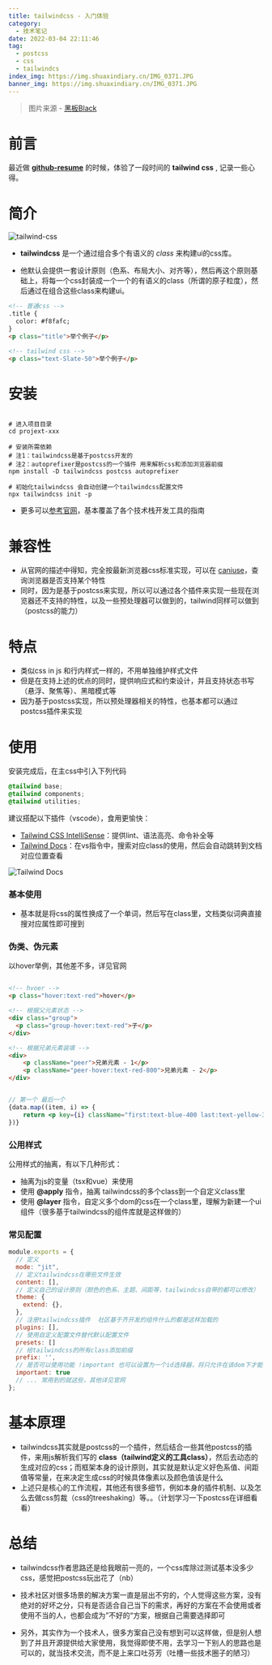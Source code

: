 ```yaml
---
title: tailwindcss - 入门体验
category:
  - 技术笔记
date: 2022-03-04 22:11:46
tag:
  - postcss
  - css
  - tailwindcs
index_img: https://img.shuaxindiary.cn/IMG_0371.JPG
banner_img: https://img.shuaxindiary.cn/IMG_0371.JPG
---
```


> 图片来源 - [黑板Black](https://weibo.com/u/1908957877?from=myfollow_all)


# 前言

最近做 [**github-resume**](https://toy.shuaxinjs.cn/loginGithub) 的时候，体验了一段时间的 **tailwind css** , 记录一些心得。

# 简介

![tailwind-css](https://img.shuaxindiary.cn/1646448840236.png)

- **tailwindcss** 是一个通过组合多个有语义的 *class* 来构建ui的css库。

- 他默认会提供一套设计原则（色系、布局大小、对齐等），然后再这个原则基础上，将每一个css封装成一个一个的有语义的class（所谓的原子粒度），然后通过在组合这些class来构建ui。

```html
<!-- 普通css -->
.title {
  color: #f8fafc;
}
<p class="title">举个例子</p>

<!-- tailwind css -->
<p class="text-Slate-50">举个例子</p>

```



# 安装

```shell

# 进入项目目录
cd projext-xxx

# 安装所需依赖 
# 注1：tailwindcss是基于postcss开发的 
# 注2：autoprefixer是postcss的一个插件 用来解析css和添加浏览器前缀
npm install -D tailwindcss postcss autoprefixer

# 初始化tailwindcss 会自动创建一个tailwindcss配置文件
npx tailwindcss init -p 

```

- 更多可以[参考官网](https://tailwindcss.com/docs/installation/framework-guides)，基本覆盖了各个技术栈开发工具的指南

# 兼容性

- 从官网的描述中得知，完全按最新浏览器css标准实现，可以在 [caniuse](https://caniuse.com/)，查询浏览器是否支持某个特性
- 同时，因为是基于postcss来实现，所以可以通过各个插件来实现一些现在浏览器还不支持的特性，以及一些预处理器可以做到的，tailwind同样可以做到（postcss的能力）

# 特点

- 类似css in js 和行内样式一样的，不用单独维护样式文件
- 但是在支持上述的优点的同时，提供响应式和约束设计，并且支持状态书写（悬浮、聚焦等）、黑暗模式等
- 因为基于postcss实现，所以预处理器相关的特性，也基本都可以通过postcss插件来实现

# 使用

安装完成后，在主css中引入下列代码

```css
@tailwind base;
@tailwind components;
@tailwind utilities;
```

建议搭配以下插件（vscode），食用更愉快：
- [Tailwind CSS IntelliSense](https://marketplace.visualstudio.com/items?itemName=bradlc.vscode-tailwindcss)：提供lint、语法高亮、命令补全等
- [Tailwind Docs](https://marketplace.visualstudio.com/items?itemName=austenc.tailwind-docs)：在vs指令中，搜索对应class的使用，然后会自动跳转到文档对应位置查看

![Tailwind Docs](https://img.shuaxindiary.cn/1646465880287.png)

### 基本使用

- 基本就是将css的属性换成了一个单词，然后写在class里，文档类似词典直接搜对应属性即可搜到

### 伪类、伪元素

以hover举例，其他差不多，详见官网

```html

<!-- hvoer -->
<p class="hover:text-red">hover</p>

<!-- 根据父元素状态 -->
<div class="group">
  <p class="group-hover:text-red">子</p>
</div>

<!-- 根据兄弟元素装填 -->
<div>
    <p className="peer">兄弟元素 - 1</p>
    <p className="peer-hover:text-red-800">兄弟元素 - 2</p>
</div>

```

```jsx

// 第一个 最后一个
{data.map((item, i) => {
    return <p key={i} className="first:text-blue-400 last:text-yellow-300">{item}</p>;
})}

```

### 公用样式

公用样式的抽离，有以下几种形式：

- 抽离为js的变量（tsx和vue）来使用
- 使用 **@apply** 指令，抽离 tailwindcss的多个class到一个自定义class里
- 使用 **@layer** 指令，自定义多个dom的css在一个class里，理解为新建一个ui组件（很多基于tailwindcss的组件库就是这样做的）

### 常见配置

```js
module.exports = {
  // 定义
  mode: "jit",
  // 定义tailwindcss在哪些文件生效
  content: [],
  // 定义自己的设计原则（颜色的色系、主题、间距等，tailwindcss自带的都可以修改）
  theme: {
    extend: {},
  },
  // 注册tailwindcss插件  社区基于齐开发的组件什么的都是这样加载的
  plugins: [],
  // 使用自定义配置文件替代默认配置文件
  presets: []
  // 给tailwindcss的所有class添加前缀
  prefix: '',
  // 是否可以使用功能 !important 也可以设置为一个id选择器，将只允许在该dom下才能使用该修饰器
  important: true
  // ... 常用到的就这些，其他详见官网
};

```

# 基本原理

- tailwindcss其实就是postcss的一个插件，然后结合一些其他postcss的插件，来用js解析我们写的 **class（tailwind定义的工具class）**，然后去动态的生成对应的css；而框架本身的设计原则，其实就是默认定义好色系值、间距值等常量，在来决定生成css的时候具体像素以及颜色值该是什么
- 上述只是核心的工作流程，其他还有很多细节，例如本身的插件机制、以及怎么去做css剪裁（css的treeshaking）等。。（计划学习一下postcss在详细看看）

# 总结

- tailwindcss作者思路还是给我眼前一亮的，一个css库除过测试基本没多少css，感觉把postcss玩出花了（nb）


- 技术社区对很多场景的解决方案一直是层出不穷的，个人觉得这些方案，没有绝对的好坏之分，只有是否适合自己当下的需求，再好的方案在不会使用或者使用不当的人，也都会成为”不好的“方案，根据自己需要选择即可


- 另外，其实作为一个技术人，很多方案自己没有想到可以这样做，但是别人想到了并且开源提供给大家使用，我觉得即使不用，去学习一下别人的思路也是可以的，就当技术交流，而不是上来口吐芬芳（吐槽一些技术圈子的陋习）
